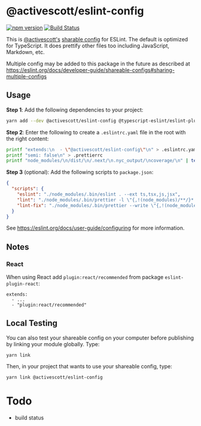 # @activescott/eslint-config

[![npm version](https://badge.fury.io/js/%40activescott%2Feslint-config.svg)](https://www.npmjs.com/package/@activescott/eslint-config)
[![Build Status](https://github.com/activescott/eslint-config/workflows/main/badge.svg)](https://github.com/activescott/eslint-config/actions)

This is [@activescott's](https://github.com/activescott/) [sharable config](https://eslint.org/docs/developer-guide/shareable-configs) for ESLint. The default is optimized for TypeScript. It does prettify other files too including JavaScript, Markdown, etc.

Multiple config may be added to this package in the future as described at https://eslint.org/docs/developer-guide/shareable-configs#sharing-multiple-configs

## Usage

**Step 1**: Add the following dependencies to your project:

```sh
yarn add --dev @activescott/eslint-config @typescript-eslint/eslint-plugin @typescript-eslint/parser eslint eslint-config-prettier prettier
```

**Step 2**: Enter the following to create a `.eslintrc.yaml` file in the root with the right content:

```sh
printf "extends:\n  - \"@activescott/eslint-config\"\n" > .eslintrc.yaml
printf "semi: false\n" > .prettierrc
printf "node_modules/\n/dist/\n/.next/\n.nyc_output/\ncoverage/\n" | tee .eslintignore .prettierignore
```

**Step 3** (optional): Add the following scripts to `package.json`:

```json
{
  "scripts": {
    "eslint": "./node_modules/.bin/eslint . --ext ts,tsx,js,jsx",
    "lint": "./node_modules/.bin/prettier -l \"{,!(node_modules)/**/}*.{ts,tsx,md,yml,json,html}\" && yarn run eslint",
    "lint-fix": "./node_modules/.bin/prettier --write \"{,!(node_modules)/**/}*.{ts,tsx,md,yml,json,html}\" && yarn run eslint --fix"
  }
}
```

See https://eslint.org/docs/user-guide/configuring for more information.

## Notes

### React

When using React add `plugin:react/recommended` from package `eslint-plugin-react`:

```
extends:
  - ...
  - "plugin:react/recommended"
```

## Local Testing

You can also test your shareable config on your computer before publishing by linking your module globally. Type:

    yarn link

Then, in your project that wants to use your shareable config, type:

    yarn link @activescott/eslint-config

# Todo

- build status

